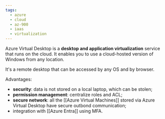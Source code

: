 ```yaml
---
tags:
  - azure
  - cloud
  - az-900
  - iaas
  - virtualization
---
```


Azure Virtual Desktop is a **desktop and application virtualization** service that runs on the cloud. It enables you to use a cloud-hosted version of Windows from any location.

It's a remote desktop that can be accessed by any OS and by browser.

Advantages:

- **security**: data is not stored on a local laptop, which can be stolen;
- **permission management**: centralize roles and ACL;
- **secure network**: all the [[Azure Virtual Machines]] stored via Azure Virtual Desktop have secure outbond communication;
- integration with [[Azure Entra]] using MFA.
